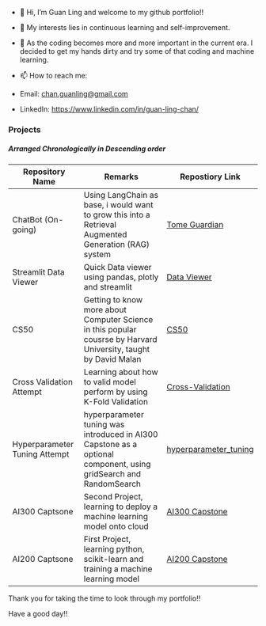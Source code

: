 - 👋 Hi, I’m Guan Ling and welcome to my github portfolio!!
- 👀 My interests lies in continuous learning and self-improvement. 
- 🌱 As the coding becomes more and more important in the current era. I decided to get my hands dirty and try some of that coding and machine learning. 


- 📫 How to reach me:
- Email: chan.guanling@gmail.com
- LinkedIn: https://www.linkedin.com/in/guan-ling-chan/


### Projects 
##### Arranged Chronologically in Descending order 

|Repository Name  |Remarks  |Repostiory Link|
|-----------------|---------|---------------|
|ChatBot (On-going)|Using LangChain as base, i would want to grow this into a Retrieval Augmented Generation (RAG) system |[Tome Guardian](https://github.com/guanlingc/tome-guardian.git)|  
|Streamlit Data Viewer|Quick Data viewer using pandas, plotly and streamlit|[Data Viewer](https://github.com/guanlingc/data_viewer)|  
|CS50| Getting to know more about Computer Science in this popular cousrse by Harvard University, taught by David Malan| [CS50](https://github.com/guanlingc/cs50.git)|
|Cross Validation Attempt| Learning about how to valid model perform by using K-Fold Validation | [Cross-Validation](https://github.com/guanlingc/cross_validation_attempt)|
|Hyperparameter Tuning Attempt| hyperparameter tuning was introduced in AI300 Capstone as a optional component, using gridSearch and RandomSearch | [hyperparameter_tuning](https://github.com/guanlingc/hyperparameter_tuning_attempt)|
|AI300 Captsone|Second Project, learning to deploy a machine learning model onto cloud  |[AI300 Capstone](https://github.com/guanlingc/AI300_Capstone.git)|
|AI200 Captsone|First Project, learning python, scikit-learn and training a machine learning model| [AI200 Capstone](https://github.com/guanlingc/AI200_Capstone.git)|

<!---|100 days of python by Angela Yu|This course been reviewed to be awesome, so i decided to give it a try! Good opportuniy to polish up my foundations as well |[100 Days of Python](https://github.com/guanlingc/100_days_of_python_by_angela_yu)|--->

Thank you for taking the time to look through my portfolio!!

Have a good day!! 
<!---
guanlingc/guanlingc is a ✨ special ✨ repository because its `README.md` (this file) appears on your GitHub profile.
You can click the Preview link to take a look at your changes.
--->
